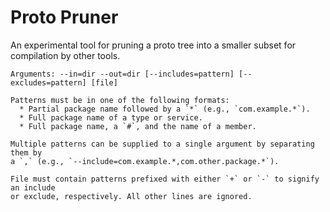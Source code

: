 Proto Pruner
============

An experimental tool for pruning a proto tree into a smaller subset for compilation
by other tools.

```
Arguments: --in=dir --out=dir [--includes=pattern] [--excludes=pattern] [file]

Patterns must be in one of the following formats:
  * Partial package name followed by a `*` (e.g., `com.example.*`).
  * Full package name of a type or service.
  * Full package name, a `#`, and the name of a member.

Multiple patterns can be supplied to a single argument by separating them by
a `,` (e.g., `--include=com.example.*,com.other.package.*`).

File must contain patterns prefixed with either `+` or `-` to signify an include
or exclude, respectively. All other lines are ignored.
```
